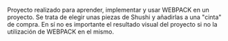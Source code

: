 Proyecto realizado para aprender, implementar y usar WEBPACK en un proyecto. Se trata de elegir unas piezas de Shushi y añadirlas a una "cinta" de compra. En sí no es importante el resultado visual del proyecto si no la utilización de WEBPACK en el mismo.
